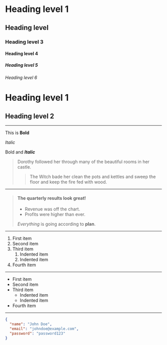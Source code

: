 # Heading level 1

## Heading level 

### Heading level 3

#### Heading level 4

##### Heading level 5

###### Heading level 6

Heading level 1
===============

Heading level 2
---------------

---------------

This is **Bold**

*Italic*

Bold and ***Italic***

> Dorothy followed her through many of the beautiful rooms in her castle.
>> The Witch bade her clean the pots and kettles and sweep the floor and keep the fire fed with wood.

-------------------

> #### The quarterly results look great!
>
> - Revenue was off the chart.
> - Profits were higher than ever.
>
>  *Everything* is going according to **plan**.

--------------------

1. First item
2. Second item
3. Third item
    1. Indented item
    2. Indented item
4. Fourth item

--------------------

- First item
- Second item
- Third item
    - Indented item
    - Indented item
- Fourth item

---------

  ```json
  {
    "name": "John Doe",
    "email": "johndoe@example.com",
    "password": "password123"
  }
  ```
